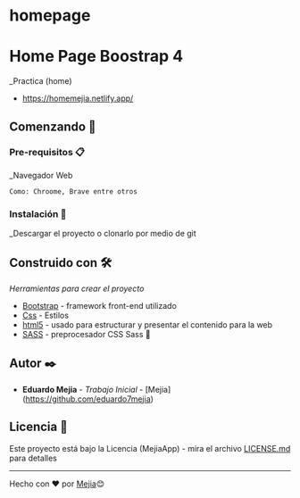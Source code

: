 ﻿# homepage
# Home Page Boostrap 4

_Practica  (home) 
* https://homemejia.netlify.app/

## Comenzando 🚀

### Pre-requisitos 📋

_Navegador Web

```
Como: Chroome, Brave entre otros
```

### Instalación 🔧

_Descargar el proyecto o clonarlo por medio de git 


## Construido con 🛠️

_Herramientas para crear el proyecto_


* [Bootstrap](https://getbootstrap.com/) - framework front-end utilizado
* [Css](https://developer.mozilla.org/es/docs/Web/CSS) - Estilos 
* [html5](https://developer.mozilla.org/es/docs/HTML/HTML5) - usado para estructurar y presentar el contenido para la web
* [SASS](https://sass-lang.com/) -  preprocesador CSS Sass
📖

## Autor ✒️


* **Eduardo Mejia** - *Trabajo Inicial* - [Mejia] (https://github.com/eduardo7mejia)


## Licencia 📄

Este proyecto está bajo la Licencia (MejiaApp) - mira el archivo [LICENSE.md](LICENSE.md) para detalles




---
Hecho con ❤️ por [Mejia](https://github.com/eduardo7mejia)😊
